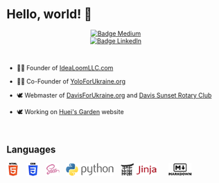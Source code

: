 # Hello, world! 👋

<div align = center>

[![Badge Medium]][Medium]
<br>
[![Badge LinkedIn]][LinkedIn]

[Badge Medium]: https://img.shields.io/badge/Medium-ilya0x-FFFFFF?color=FFFFFF&logo=dev&logoColor=FFFFFF&labelColor=000000
[Medium]: https://medium.com/@ilya0x
[Badge LinkedIn]: https://img.shields.io/badge/LinkedIn-Ilya_Podobedov-FFFFFF?color=FFFFFF&logo=LinkedIn&logoColor=FFFFFF&labelColor=0077B5
[LinkedIn]: https://www.linkedin.com/in/ilya0x
</div>
<br>

- 👨‍💼&nbsp;Founder of <a href="https://idealoomllc.com" target=”_blank”>IdeaLoomLLC.com</a>

- 👨‍💼&nbsp;Co-Founder of <a href="https://yoloforukraine.org" target=”_blank”>YoloForUkraine.org</a>

- 🕊&nbsp;Webmaster of <a href="https://davisforukraine.org" target=”_blank”>DavisForUkraine.org</a> and <a href="https://sunsetrotarydavis.org" target=”_blank”>Davis Sunset Rotary Club</a>

- 🕊&nbsp;Working on <a href="https://hueis.garden" target=”_blank”>Huei's Garden</a> website
<br>

## Languages
[![HTML5](images/html5-full-30.png "HTML")](https://html5.org/) &nbsp;&nbsp;
[![CSS3](images/css3-full-30.png
"CSS")](https://www.w3.org/Style/CSS/Overview.en.html) &nbsp;&nbsp;
[![Sass](images/sass5-30.png "Sass")](https://sass-lang.com) &nbsp;&nbsp;
[![Python](images/python-full-30.png "Python")](https://www.python.org/)
&nbsp;&nbsp; [![Jinja](images/jinja-full-30.png
"Jinja")](https://jinja.palletsprojects.com/en/3.1.x/) &nbsp;&nbsp;
&nbsp;&nbsp; [![Markdown](images/markdown-full-30.png
"Markdown")](https://www.markdownguide.org/)

